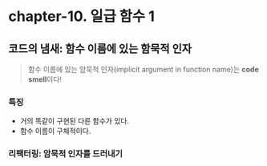 # chapter-10. 일급 함수 1

## 코드의 냄새: 함수 이름에 있는 함묵적 인자

> 함수 이름에 있는 암묵적 인자(implicit argument in function name)는 **code smell**이다!

### 특징

- 거의 똑같이 구현된 다른 함수가 있다.
- 함수 이름이 구체적이다.

### 리팩터링: 암묵적 인자를 드러내기

